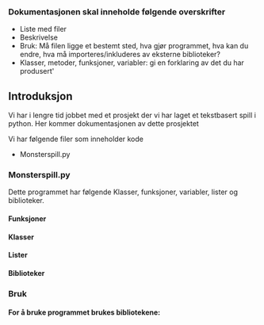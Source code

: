 ### Dokumentasjonen skal inneholde følgende overskrifter
* Liste med filer
* Beskrivelse
* Bruk: Må filen ligge et bestemt sted, hva gjør programmet, hva kan du endre, hva må importeres/inkluderes av eksterne biblioteker?
* Klasser, metoder, funksjoner, variabler: gi en forklaring av det du har produsert'


## Introduksjon
Vi har i lengre tid jobbet med et prosjekt der vi har laget et tekstbasert spill i python. Her kommer dokumentasjonen av dette prosjektet

Vi har følgende filer som inneholder kode
* Monsterspill.py

### Monsterspill.py
Dette programmet har følgende Klasser, funksjoner, variabler, lister og biblioteker.

#### Funksjoner


#### Klasser


#### Lister

  
#### Biblioteker


### Bruk


#### For å bruke programmet brukes bibliotekene: